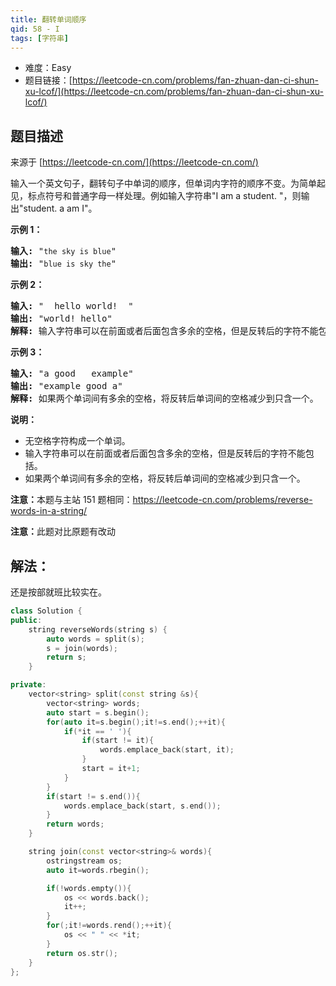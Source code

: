 ```yaml
---
title: 翻转单词顺序
qid: 58 - I
tags: [字符串]
---
```



- 难度：Easy
- 题目链接：[https://leetcode-cn.com/problems/fan-zhuan-dan-ci-shun-xu-lcof/](https://leetcode-cn.com/problems/fan-zhuan-dan-ci-shun-xu-lcof/)


## 题目描述

来源于 [https://leetcode-cn.com/](https://leetcode-cn.com/)

<p>输入一个英文句子，翻转句子中单词的顺序，但单词内字符的顺序不变。为简单起见，标点符号和普通字母一样处理。例如输入字符串&quot;I am a student. &quot;，则输出&quot;student. a am I&quot;。</p>



<p><strong>示例 1：</strong></p>

<pre><strong>输入:</strong> &quot;<code>the sky is blue</code>&quot;
<strong>输出:&nbsp;</strong>&quot;<code>blue is sky the</code>&quot;
</pre>

<p><strong>示例 2：</strong></p>

<pre><strong>输入:</strong> &quot; &nbsp;hello world! &nbsp;&quot;
<strong>输出:&nbsp;</strong>&quot;world! hello&quot;
<strong>解释: </strong>输入字符串可以在前面或者后面包含多余的空格，但是反转后的字符不能包括。
</pre>

<p><strong>示例 3：</strong></p>

<pre><strong>输入:</strong> &quot;a good &nbsp; example&quot;
<strong>输出:&nbsp;</strong>&quot;example good a&quot;
<strong>解释: </strong>如果两个单词间有多余的空格，将反转后单词间的空格减少到只含一个。
</pre>



<p><strong>说明：</strong></p>

<ul>
	<li>无空格字符构成一个单词。</li>
	<li>输入字符串可以在前面或者后面包含多余的空格，但是反转后的字符不能包括。</li>
	<li>如果两个单词间有多余的空格，将反转后单词间的空格减少到只含一个。</li>
</ul>

<p><strong>注意：</strong>本题与主站 151 题相同：<a href="https://leetcode-cn.com/problems/reverse-words-in-a-string/">https://leetcode-cn.com/problems/reverse-words-in-a-string/</a></p>

<p><strong>注意：</strong>此题对比原题有改动</p>


## 解法：

还是按部就班比较实在。

```c++
class Solution {
public:
    string reverseWords(string s) {
        auto words = split(s);
        s = join(words);
        return s;
    }

private:
    vector<string> split(const string &s){
        vector<string> words;
        auto start = s.begin();
        for(auto it=s.begin();it!=s.end();++it){
            if(*it == ' '){
                if(start != it){
                    words.emplace_back(start, it);
                }
                start = it+1;
            }
        }
        if(start != s.end()){
            words.emplace_back(start, s.end());
        }
        return words;
    }

    string join(const vector<string>& words){
        ostringstream os;
        auto it=words.rbegin();

        if(!words.empty()){
            os << words.back();
            it++;
        }
        for(;it!=words.rend();++it){
            os << " " << *it;
        }
        return os.str();
    }
};
```